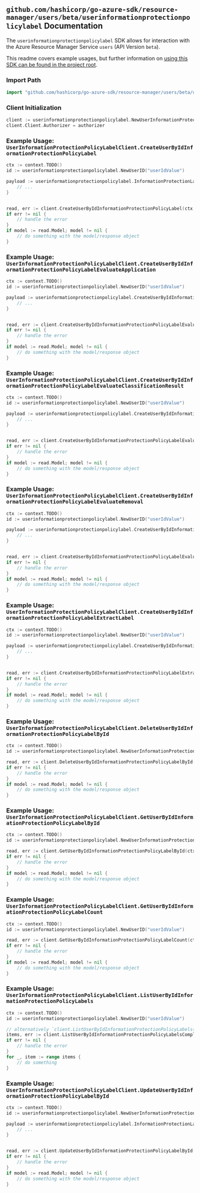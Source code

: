 
## `github.com/hashicorp/go-azure-sdk/resource-manager/users/beta/userinformationprotectionpolicylabel` Documentation

The `userinformationprotectionpolicylabel` SDK allows for interaction with the Azure Resource Manager Service `users` (API Version `beta`).

This readme covers example usages, but further information on [using this SDK can be found in the project root](https://github.com/hashicorp/go-azure-sdk/tree/main/docs).

### Import Path

```go
import "github.com/hashicorp/go-azure-sdk/resource-manager/users/beta/userinformationprotectionpolicylabel"
```


### Client Initialization

```go
client := userinformationprotectionpolicylabel.NewUserInformationProtectionPolicyLabelClientWithBaseURI("https://management.azure.com")
client.Client.Authorizer = authorizer
```


### Example Usage: `UserInformationProtectionPolicyLabelClient.CreateUserByIdInformationProtectionPolicyLabel`

```go
ctx := context.TODO()
id := userinformationprotectionpolicylabel.NewUserID("userIdValue")

payload := userinformationprotectionpolicylabel.InformationProtectionLabel{
	// ...
}


read, err := client.CreateUserByIdInformationProtectionPolicyLabel(ctx, id, payload)
if err != nil {
	// handle the error
}
if model := read.Model; model != nil {
	// do something with the model/response object
}
```


### Example Usage: `UserInformationProtectionPolicyLabelClient.CreateUserByIdInformationProtectionPolicyLabelEvaluateApplication`

```go
ctx := context.TODO()
id := userinformationprotectionpolicylabel.NewUserID("userIdValue")

payload := userinformationprotectionpolicylabel.CreateUserByIdInformationProtectionPolicyLabelEvaluateApplicationRequest{
	// ...
}


read, err := client.CreateUserByIdInformationProtectionPolicyLabelEvaluateApplication(ctx, id, payload)
if err != nil {
	// handle the error
}
if model := read.Model; model != nil {
	// do something with the model/response object
}
```


### Example Usage: `UserInformationProtectionPolicyLabelClient.CreateUserByIdInformationProtectionPolicyLabelEvaluateClassificationResult`

```go
ctx := context.TODO()
id := userinformationprotectionpolicylabel.NewUserID("userIdValue")

payload := userinformationprotectionpolicylabel.CreateUserByIdInformationProtectionPolicyLabelEvaluateClassificationResultRequest{
	// ...
}


read, err := client.CreateUserByIdInformationProtectionPolicyLabelEvaluateClassificationResult(ctx, id, payload)
if err != nil {
	// handle the error
}
if model := read.Model; model != nil {
	// do something with the model/response object
}
```


### Example Usage: `UserInformationProtectionPolicyLabelClient.CreateUserByIdInformationProtectionPolicyLabelEvaluateRemoval`

```go
ctx := context.TODO()
id := userinformationprotectionpolicylabel.NewUserID("userIdValue")

payload := userinformationprotectionpolicylabel.CreateUserByIdInformationProtectionPolicyLabelEvaluateRemovalRequest{
	// ...
}


read, err := client.CreateUserByIdInformationProtectionPolicyLabelEvaluateRemoval(ctx, id, payload)
if err != nil {
	// handle the error
}
if model := read.Model; model != nil {
	// do something with the model/response object
}
```


### Example Usage: `UserInformationProtectionPolicyLabelClient.CreateUserByIdInformationProtectionPolicyLabelExtractLabel`

```go
ctx := context.TODO()
id := userinformationprotectionpolicylabel.NewUserID("userIdValue")

payload := userinformationprotectionpolicylabel.CreateUserByIdInformationProtectionPolicyLabelExtractLabelRequest{
	// ...
}


read, err := client.CreateUserByIdInformationProtectionPolicyLabelExtractLabel(ctx, id, payload)
if err != nil {
	// handle the error
}
if model := read.Model; model != nil {
	// do something with the model/response object
}
```


### Example Usage: `UserInformationProtectionPolicyLabelClient.DeleteUserByIdInformationProtectionPolicyLabelById`

```go
ctx := context.TODO()
id := userinformationprotectionpolicylabel.NewUserInformationProtectionPolicyLabelID("userIdValue", "informationProtectionLabelIdValue")

read, err := client.DeleteUserByIdInformationProtectionPolicyLabelById(ctx, id)
if err != nil {
	// handle the error
}
if model := read.Model; model != nil {
	// do something with the model/response object
}
```


### Example Usage: `UserInformationProtectionPolicyLabelClient.GetUserByIdInformationProtectionPolicyLabelById`

```go
ctx := context.TODO()
id := userinformationprotectionpolicylabel.NewUserInformationProtectionPolicyLabelID("userIdValue", "informationProtectionLabelIdValue")

read, err := client.GetUserByIdInformationProtectionPolicyLabelById(ctx, id)
if err != nil {
	// handle the error
}
if model := read.Model; model != nil {
	// do something with the model/response object
}
```


### Example Usage: `UserInformationProtectionPolicyLabelClient.GetUserByIdInformationProtectionPolicyLabelCount`

```go
ctx := context.TODO()
id := userinformationprotectionpolicylabel.NewUserID("userIdValue")

read, err := client.GetUserByIdInformationProtectionPolicyLabelCount(ctx, id)
if err != nil {
	// handle the error
}
if model := read.Model; model != nil {
	// do something with the model/response object
}
```


### Example Usage: `UserInformationProtectionPolicyLabelClient.ListUserByIdInformationProtectionPolicyLabels`

```go
ctx := context.TODO()
id := userinformationprotectionpolicylabel.NewUserID("userIdValue")

// alternatively `client.ListUserByIdInformationProtectionPolicyLabels(ctx, id)` can be used to do batched pagination
items, err := client.ListUserByIdInformationProtectionPolicyLabelsComplete(ctx, id)
if err != nil {
	// handle the error
}
for _, item := range items {
	// do something
}
```


### Example Usage: `UserInformationProtectionPolicyLabelClient.UpdateUserByIdInformationProtectionPolicyLabelById`

```go
ctx := context.TODO()
id := userinformationprotectionpolicylabel.NewUserInformationProtectionPolicyLabelID("userIdValue", "informationProtectionLabelIdValue")

payload := userinformationprotectionpolicylabel.InformationProtectionLabel{
	// ...
}


read, err := client.UpdateUserByIdInformationProtectionPolicyLabelById(ctx, id, payload)
if err != nil {
	// handle the error
}
if model := read.Model; model != nil {
	// do something with the model/response object
}
```
